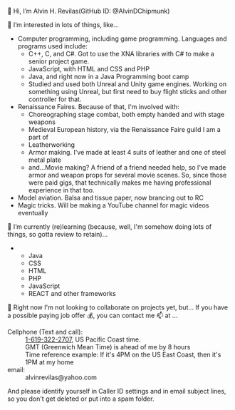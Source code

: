 👋 Hi, I’m Alvin H. Revilas(GitHub ID:  @AlvinDChipmunk)

👀 I’m interested in lots of things, like...
<ul>
  <li>Computer programming, including game programming.  Languages and programs used include:<br />
    <ul>
      <li>C++, C, and C#.  Got to use the XNA libraries with C# to make a senior project game.</li>
      <li>JavaScript, with HTML and CSS and PHP</li>
      <li>Java, and right now in a Java Programming boot camp</li>
      <li>Studied and used both Unreal and Unity game engines.  Working on something using Unreal, but first need to buy flight sticks and other controller for that.</li>
    </ul>
  </li>
  <li>Renaissance Faires.  Because of that, I'm involved with:<br />
    <ul>
      <li>Choreographing stage combat, both empty handed and with stage weapons</li>
      <li>Medieval European history, via the Renaissance Faire guild I am a part of</li>
      <li>Leatherworking</li>
      <li>Armor making.  I've made at least 4 suits of leather and one of steel metal plate</li>
      <li>and...Movie making? A friend of a friend needed help, so I've made armor and weapon props for several movie scenes.  
        So, since those were paid gigs, that technically makes me having professional experience in that too.</li>
    </ul>
  </li>
  <li>Model aviation.  Balsa and tissue paper, now brancing out to RC</li>
  <li>Magic tricks.  Will be making a YouTube channel for magic videos eventually</li>
</ul>

🌱 I’m currently (re)learning (because, well, I'm somehow doing lots of things, so gotta review to retain)...
<ul>
  <li>
    <ul>
      <li>Java</li>
      <li>CSS</li>
      <li>HTML</li>
      <li>PHP</li>
      <li>JavaScript</li>
      <li>REACT and other frameworks</li>
    </ul>
  </li>
</ul>

💞️ Right now I'm not looking to collaborate on projects yet, but...
If you have a possible paying job offer 💰, you can contact me 📫 at ...
<dl>
  <dt>Cellphone (Text and call):</dt>
    <dd><a href="tel:16193222707">1-619-322-2707</a>, US Pacific Coast time.<br />
  GMT (Greenwich Mean Time) is ahead of me by 8 hours<br />
  Time reference example:  If it's 4PM on the US East Coast, then it's 1PM at my home</dd>
  <dt>email:</dt>
    <dd>alvinrevilas@yahoo.com</dd>
</dl>
And please identify yourself in Caller ID settings and in email subject lines, so you don't get deleted or put into a spam folder.

<!---
AlvinDChipmunk/AlvinDChipmunk is a ✨ special ✨ repository because its `README.md` (this file) appears on your GitHub profile.
You can click the Preview link to take a look at your changes.
--->
